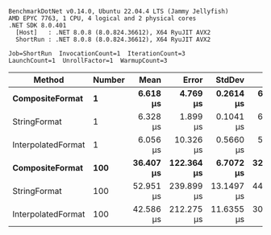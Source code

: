 ```

BenchmarkDotNet v0.14.0, Ubuntu 22.04.4 LTS (Jammy Jellyfish)
AMD EPYC 7763, 1 CPU, 4 logical and 2 physical cores
.NET SDK 8.0.401
  [Host]   : .NET 8.0.8 (8.0.824.36612), X64 RyuJIT AVX2
  ShortRun : .NET 8.0.8 (8.0.824.36612), X64 RyuJIT AVX2

Job=ShortRun  InvocationCount=1  IterationCount=3  
LaunchCount=1  UnrollFactor=1  WarmupCount=3  

```
| Method             | Number | Mean      | Error      | StdDev     | Min       | Max       | Allocated |
|------------------- |------- |----------:|-----------:|-----------:|----------:|----------:|----------:|
| **CompositeFormat**    | **1**      |  **6.618 μs** |   **4.769 μs** |  **0.2614 μs** |  **6.321 μs** |  **6.812 μs** |     **872 B** |
| StringFormat       | 1      |  6.328 μs |   1.899 μs |  0.1041 μs |  6.211 μs |  6.411 μs |     896 B |
| InterpolatedFormat | 1      |  6.056 μs |  10.326 μs |  0.5660 μs |  5.625 μs |  6.697 μs |     872 B |
| **CompositeFormat**    | **100**    | **36.407 μs** | **122.364 μs** |  **6.7072 μs** | **32.440 μs** | **44.151 μs** |   **14336 B** |
| StringFormat       | 100    | 52.951 μs | 239.899 μs | 13.1497 μs | 44.913 μs | 68.126 μs |   16736 B |
| InterpolatedFormat | 100    | 42.586 μs | 212.275 μs | 11.6355 μs | 30.777 μs | 54.041 μs |   14336 B |
